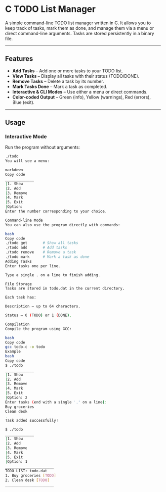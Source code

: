 # C TODO List Manager

A simple command-line TODO list manager written in C. It allows you to keep track of tasks, mark them as done, and manage them via a menu or direct command-line arguments. Tasks are stored persistently in a binary file.

---

## Features

- **Add Tasks** – Add one or more tasks to your TODO list.  
- **View Tasks** – Display all tasks with their status (TODO/DONE).  
- **Remove Tasks** – Delete a task by its number.  
- **Mark Tasks Done** – Mark a task as completed.  
- **Interactive & CLI Modes** – Use either a menu or direct commands.  
- **Color-coded Output** – Green (info), Yellow (warnings), Red (errors), Blue (exit).

---

## Usage

### Interactive Mode
Run the program without arguments:
```bash
./todo
You will see a menu:

markdown
Copy code
_____________
|1. Show
|2. Add
|3. Remove
|4. Mark
|5. Exit
|Option:
Enter the number corresponding to your choice.

Command-line Mode
You can also use the program directly with commands:

bash
Copy code
./todo get       # Show all tasks
./todo add       # Add tasks
./todo remove    # Remove a task
./todo mark      # Mark a task as done
Adding Tasks
Enter tasks one per line.

Type a single . on a line to finish adding.

File Storage
Tasks are stored in todo.dat in the current directory.

Each task has:

Description – up to 64 characters.

Status – 0 (TODO) or 1 (DONE).

Compilation
Compile the program using GCC:

bash
Copy code
gcc todo.c -o todo
Example
bash
Copy code
$ ./todo
_____________
|1. Show
|2. Add
|3. Remove
|4. Mark
|5. Exit
|Option: 2
Enter tasks (end with a single '.' on a line):
Buy groceries
Clean desk
.
Task added successfully!

$ ./todo
_____________
|1. Show
|2. Add
|3. Remove
|4. Mark
|5. Exit
|Option: 1
______________________
TODO LIST: todo.dat
1. Buy groceries [TODO]
2. Clean desk [TODO]
______________________
